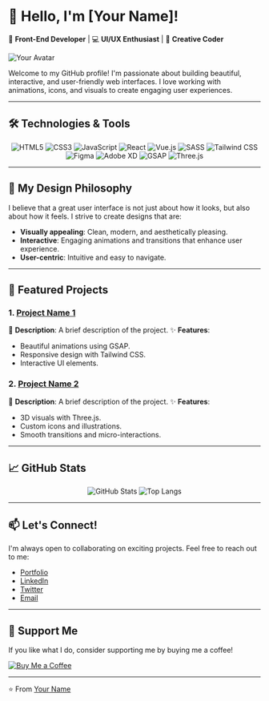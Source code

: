# 👋 Hello, I'm [Your Name]!

🚀 **Front-End Developer** | 💻 **UI/UX Enthusiast** | 🎨 **Creative Coder**

![Your Avatar](https://avatars.githubusercontent.com/u/youruserid?v=4)

Welcome to my GitHub profile! I'm passionate about building beautiful, interactive, and user-friendly web interfaces. I love working with animations, icons, and visuals to create engaging user experiences.

---

## 🛠️ Technologies & Tools

<div align="center">
  <img src="https://img.shields.io/badge/-HTML5-E34F26?style=for-the-badge&logo=html5&logoColor=white" alt="HTML5">
  <img src="https://img.shields.io/badge/-CSS3-1572B6?style=for-the-badge&logo=css3&logoColor=white" alt="CSS3">
  <img src="https://img.shields.io/badge/-JavaScript-F7DF1E?style=for-the-badge&logo=javascript&logoColor=black" alt="JavaScript">
  <img src="https://img.shields.io/badge/-React-61DAFB?style=for-the-badge&logo=react&logoColor=black" alt="React">
  <img src="https://img.shields.io/badge/-Vue.js-4FC08D?style=for-the-badge&logo=vue.js&logoColor=white" alt="Vue.js">
  <img src="https://img.shields.io/badge/-SASS-CC6699?style=for-the-badge&logo=sass&logoColor=white" alt="SASS">
  <img src="https://img.shields.io/badge/-Tailwind_CSS-38B2AC?style=for-the-badge&logo=tailwind-css&logoColor=white" alt="Tailwind CSS">
  <img src="https://img.shields.io/badge/-Figma-F24E1E?style=for-the-badge&logo=figma&logoColor=white" alt="Figma">
  <img src="https://img.shields.io/badge/-Adobe_XD-FF61F6?style=for-the-badge&logo=adobe-xd&logoColor=white" alt="Adobe XD">
  <img src="https://img.shields.io/badge/-GSAP-88CE02?style=for-the-badge&logo=greensock&logoColor=white" alt="GSAP">
  <img src="https://img.shields.io/badge/-Three.js-000000?style=for-the-badge&logo=three.js&logoColor=white" alt="Three.js">
</div>

---

## 🎨 My Design Philosophy

I believe that a great user interface is not just about how it looks, but also about how it feels. I strive to create designs that are:

- **Visually appealing**: Clean, modern, and aesthetically pleasing.
- **Interactive**: Engaging animations and transitions that enhance user experience.
- **User-centric**: Intuitive and easy to navigate.

---

## 🌟 Featured Projects

### 1. [Project Name 1](https://github.com/yourusername/project1)
📝 **Description**: A brief description of the project.
✨ **Features**: 
- Beautiful animations using GSAP.
- Responsive design with Tailwind CSS.
- Interactive UI elements.

### 2. [Project Name 2](https://github.com/yourusername/project2)
📝 **Description**: A brief description of the project.
✨ **Features**: 
- 3D visuals with Three.js.
- Custom icons and illustrations.
- Smooth transitions and micro-interactions.

---

## 📈 GitHub Stats

<div align="center">
  <img src="https://github-readme-stats.vercel.app/api?username=yourusername&show_icons=true&theme=radical" alt="GitHub Stats">
  <img src="https://github-readme-stats.vercel.app/api/top-langs/?username=yourusername&layout=compact&theme=radical" alt="Top Langs">
</div>

---

## 📫 Let's Connect!

I'm always open to collaborating on exciting projects. Feel free to reach out to me:

- [Portfolio](https://yourportfolio.com)
- [LinkedIn](https://linkedin.com/in/yourprofile)
- [Twitter](https://twitter.com/yourhandle)
- [Email](mailto:youremail@example.com)

---

## 💖 Support Me

If you like what I do, consider supporting me by buying me a coffee!

[![Buy Me a Coffee](https://img.shields.io/badge/Buy_Me_a_Coffee-FFDD00?style=for-the-badge&logo=buy-me-a-coffee&logoColor=black)](https://buymeacoffee.com/yourhandle)

---

⭐️ From [Your Name](https://github.com/yourusername)
